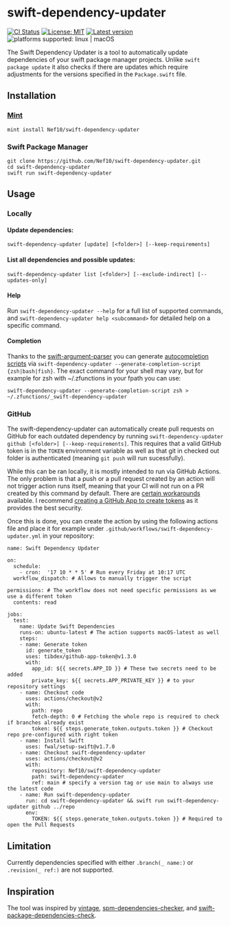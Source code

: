 # swift-dependency-updater

[![CI Status](https://github.com/Nef10/swift-dependency-updater/workflows/CI/badge.svg?event=push)](https://github.com/Nef10/swift-dependency-updater/actions?query=workflow%3A%22CI%22) [![License: MIT](https://img.shields.io/github/license/Nef10/swift-dependency-updater)](https://github.com/Nef10/swift-dependency-updater/blob/master/LICENSE) [![Latest version](https://img.shields.io/github/v/release/Nef10/swift-dependency-updater?label=SemVer&sort=semver)](https://github.com/Nef10/swift-dependency-updater/releases) ![platforms supported: linux | macOS](https://img.shields.io/badge/platform-linux%20%7C%20macOS-blue)

The Swift Dependency Updater is a tool to automatically update dependencies of your swift package manager projects. Unlike `swift package update` it also checks if there are updates which require adjustments for the versions specified in the `Package.swift` file.

## Installation

### [Mint](https://github.com/yonaskolb/mint)
```
mint install Nef10/swift-dependency-updater
```

### Swift Package Manager
```
git clone https://github.com/Nef10/swift-dependency-updater.git
cd swift-dependency-updater
swift run swift-dependency-updater
```

## Usage

### Locally

#### Update dependencies:

`swift-dependency-updater [update] [<folder>] [--keep-requirements]`

#### List all dependencies and possible updates:

`swift-dependency-updater list [<folder>] [--exclude-indirect] [--updates-only]`

#### Help

Run `swift-dependency-updater --help` for a full list of supported commands, and `swift-dependency-updater help <subcommand>` for detailed help on a specific command.

#### Completion

Thanks to the [swift-argument-parser](https://github.com/apple/swift-argument-parser) you can generate [autocompletion scripts](https://github.com/apple/swift-argument-parser/blob/main/Documentation/07%20Completion%20Scripts.md) via `swift-dependency-updater --generate-completion-script {zsh|bash|fish}`. The exact command for your shell may vary, but for example for zsh with ~/.zfunctions in your fpath you can use:

`swift-dependency-updater --generate-completion-script zsh > ~/.zfunctions/_swift-dependency-updater`

### GitHub

The swift-dependency-updater can automatically create pull requests on GitHub for each outdated dependency by running `swift-dependency-updater github [<folder>] [--keep-requirements]`. This requires that a valid GitHub token is in the `TOKEN` environment variable as well as that git in checked out folder is authenticated (meaning `git push` will run sucessfully).

While this can be ran locally, it is mostly intended to run via GitHub Actions. The only problem is that a push or a pull request created by an action will not trigger action runs itself, meaning that your CI will not run on a PR created by this command by default. There are [certain workarounds](https://github.com/peter-evans/create-pull-request/blob/main/docs/concepts-guidelines.md#workarounds-to-trigger-further-workflow-runs) available. I recommend [creating a GitHub App to create tokens](https://github.com/peter-evans/create-pull-request/blob/main/docs/concepts-guidelines.md#authenticating-with-github-app-generated-tokens) as it provides the best security.

Once this is done, you can create the action by using the following actions file and place it for example under `.github/workflows/swift-dependency-updater.yml` in your repository:

```
name: Swift Dependency Updater

on:
  schedule:
    - cron:  '17 10 * * 5' # Run every Friday at 10:17 UTC
  workflow_dispatch: # Allows to manually trigger the script

permissions: # The workflow does not need specific permissions as we use a different token
  contents: read

jobs:
  test:
    name: Update Swift Dependencies
    runs-on: ubuntu-latest # The action supports macOS-latest as well
    steps:
    - name: Generate token
      id: generate_token
      uses: tibdex/github-app-token@v1.3.0
      with:
        app_id: ${{ secrets.APP_ID }} # These two secrets need to be added
        private_key: ${{ secrets.APP_PRIVATE_KEY }} # to your repository settings
    - name: Checkout code
      uses: actions/checkout@v2
      with:
        path: repo
        fetch-depth: 0 # Fetching the whole repo is required to check if branches already exist
        token: ${{ steps.generate_token.outputs.token }} # Checkout repo pre-configured with right token
    - name: Install Swift
      uses: fwal/setup-swift@v1.7.0
    - name: Checkout swift-dependency-updater
      uses: actions/checkout@v2
      with:
        repository: Nef10/swift-dependency-updater
        path: swift-dependency-updater
        ref: main # specify a version tag or use main to always use the latest code
    - name: Run swift-dependency-updater
      run: cd swift-dependency-updater && swift run swift-dependency-updater github ../repo
      env:
        TOKEN: ${{ steps.generate_token.outputs.token }} # Required to open the Pull Requests
```

## Limitation

Currently dependencies specified with either `.branch(_ name:)` or `.revision(_ ref:)` are not supported.

## Inspiration

The tool was inspired by [vintage](https://github.com/vinhnx/vintage), [spm-dependencies-checker](https://github.com/sbertix/spm-dependencies-checker), and [swift-package-dependencies-check](https://github.com/MarcoEidinger/swift-package-dependencies-check).
